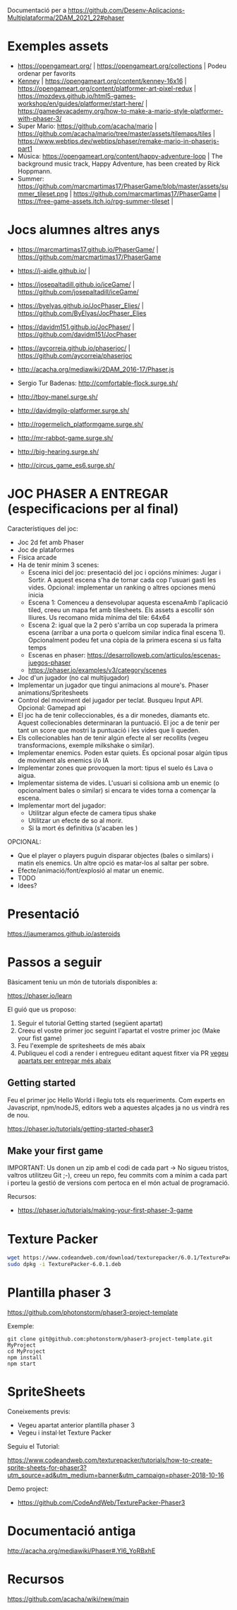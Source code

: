 Documentació per a https://github.com/Desenv-Aplicacions-Multiplataforma/2DAM_2021_22#phaser

# Exemples assets

- https://opengameart.org/ | https://opengameart.org/collections | Podeu ordenar per favorits
- [Kenney](https://kenney.nl/) | https://opengameart.org/content/kenney-16x16 | https://opengameart.org/content/platformer-art-pixel-redux | https://mozdevs.github.io/html5-games-workshop/en/guides/platformer/start-here/ | https://gamedevacademy.org/how-to-make-a-mario-style-platformer-with-phaser-3/
- Super Mario: https://github.com/acacha/mario | https://github.com/acacha/mario/tree/master/assets/tilemaps/tiles | https://www.webtips.dev/webtips/phaser/remake-mario-in-phaserjs-part1
- Música: https://opengameart.org/content/happy-adventure-loop | The background music track, Happy Adventure, has been created by Rick Hoppmann.
- Summer:  https://github.com/marcmartimas17/PhaserGame/blob/master/assets/summer_tileset.png | https://github.com/marcmartimas17/PhaserGame | https://free-game-assets.itch.io/rpg-summer-tileset | 

# Jocs alumnes altres anys

- https://marcmartimas17.github.io/PhaserGame/ | https://github.com/marcmartimas17/PhaserGame
- https://j-aidle.github.io/ | 
- https://josepaltadill.github.io/iceGame/ | https://github.com/josepaltadill/iceGame/
- https://byelyas.github.io/JocPhaser_Elies/ | https://github.com/ByElyas/JocPhaser_Elies
- https://davidm151.github.io/JocPhaser/ | https://github.com/davidm151/JocPhaser
- https://aycorreia.github.io/phaserjoc/ | https://github.com/aycorreia/phaserjoc

- http://acacha.org/mediawiki/2DAM_2016-17/Phaser.js
- Sergio Tur Badenas: http://comfortable-flock.surge.sh/
- http://tboy-manel.surge.sh/
- http://davidmgilo-platformer.surge.sh/
- http://rogermelich_platformgame.surge.sh/
- http://mr-rabbot-game.surge.sh/
- http://big-hearing.surge.sh/
- http://circus_game_es6.surge.sh/

# JOC PHASER A ENTREGAR (especificacions per al final)

Característiques del joc:

- Joc 2d fet amb Phaser
- Joc de plataformes
- Física arcade
- Ha de tenir mínim 3 scenes:
  - Escena inici del joc: presentació del joc i opcións mínimes: Jugar i Sortir. A aquest escena s'ha de tornar cada 
  cop l'usuari gasti les vides. Opcional: implementar un ranking o altres opciones menú inicia
  - Escena 1: Comenceu a densevolupar aquesta escenaAmb l'aplicació tiled, creeu un mapa fet amb tilesheets. Els assets a escollir són lliures. Us recomano mida
  mínima del tile: 64x64
  - Escena 2: igual que la 2 però s'arriba un cop superada la primera escena (arribar a una porta o quelcom similar indica final escena 1). Opcionalment podeu fet una còpia de
  la primera escena si us falta temps
  - Escenas en phaser: https://desarrolloweb.com/articulos/escenas-juegos-phaser
  - https://phaser.io/examples/v3/category/scenes
- Joc d'un jugador (no cal multijugador)
- Implementar un jugador que tingui animacions al moure's. Phaser animations/Spritesheets
- Control del moviment del jugador per teclat. Busqueu Input API. Opcional: Gamepad api
- El joc ha de tenir colleccionables, és a dir monedes, diamants etc. Aquest collecionables determinaran la puntuació. 
El joc a de tenir per tant un score que mostri la puntuació i les vides que li queden.
- Els collecionables han de tenir algún efecte al ser recollits (vegeu transformacions, exemple milkshake o similar).
- Implementar enemics. Poden estar quiets. És opcional posar algún tipus de moviment als enemics i/o IA
- Implementar zones que provoquen la mort: tipus el suelo és Lava o aigua.
- Implementar sistema de vides. L'usuari si colisiona amb un enemic (o opcionalment bales o similar) si encara te vides torna a començar la escena.
- Implementar mort del jugador:
  - Utilitzar algun efecte de camera tipus shake
  - Utilitzar un efecte de so al morir.
  - Si la mort és definitiva (s'acaben les )
  
OPCIONAL:
- Que el player o players puguin disparar objectes (bales o similars) i matin els enemics. Un altre opció es matar-los al saltar per sobre.
- Efecte/animació/font/explosió al matar un enemic.
- TODO
- Idees?  
  


# Presentació

https://jaumeramos.github.io/asteroids

# Passos a seguir

Bàsicament teniu un món de tutorials disponibles a:

https://phaser.io/learn

El guió que us proposo:

1) Seguir el tutorial Getting started (següent apartat)
2) Creeu el vostre primer joc seguint l'apartat el vostre primer joc (Make your fist game)
3) Feu l'exemple de spritesheets de més abaix
4) Publiqueu el codi a render i entregueu editant aquest fitxer via PR [vegeu apartats per entregar més abaix](https://github.com/Desenv-Aplicacions-Multiplataforma/2DAM_2021_22#phaser)

## Getting started

Feu el primer joc Hello World i llegiu tots els requeriments. Com experts en Javascript, npm/nodeJS, editors web a aquestes alçades ja no us vindrà res de nou.

https://phaser.io/tutorials/getting-started-phaser3

## Make your first game

IMPORTANT: Us donen un zip amb el codi de cada part -> No sigueu tristos, valtros utilitzeu Git ;-), creeu un repo, feu commits com a mínim a cada part i porteu la gestió de versions com pertoca en el món actual de programació.

Recursos:
- https://phaser.io/tutorials/making-your-first-phaser-3-game

# Texture Packer

```bash
wget https://www.codeandweb.com/download/texturepacker/6.0.1/TexturePacker-6.0.1.deb
sudo dpkg -i TexturePacker-6.0.1.deb
```

# Plantilla phaser 3

https://github.com/photonstorm/phaser3-project-template

Exemple:

```
git clone git@github.com:photonstorm/phaser3-project-template.git MyProject
cd MyProject
npm install
npm start
```

# SpriteSheets

Coneixements previs:
- Vegeu apartat anterior plantilla phaser 3
- Vegeu i instal·let Texture Packer

Seguiu el Tutorial:

https://www.codeandweb.com/texturepacker/tutorials/how-to-create-sprite-sheets-for-phaser3?utm_source=ad&utm_medium=banner&utm_campaign=phaser-2018-10-16

Demo project:
- https://github.com/CodeAndWeb/TexturePacker-Phaser3

# Documentació antiga

http://acacha.org/mediawiki/Phaser#.Yl6_YoRBxhE

# Recursos

https://github.com/acacha/wiki/new/main
